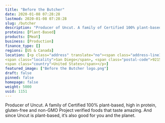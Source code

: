 ```yaml
---
title: "Before the Butcher"
date: 2020-01-08 07:28:28
lastmod: 2020-01-08 07:28:28
slug: /butcher
description: "Producer of Uncut. A family of Certified 100% plant-based, high in protein, gluten-free and non-GMO Project verified foods that taste amazing. And since Uncut is plant-based, it’s also good for you and the planet."
proteins: [Plant-Based]
products: [Meat]
business: [Production]
finance_type: []
regions: [US & Canada]
location: [<p class="address" translate="no"><span class="address-line1">Britannia Boulevard</span><br>
<span class="locality">San Diego</span>, <span class="postal-code">92154</span><br>
<span class="country">United States</span></p>]
featured_image: ["Before the Butcher logo.png"]
draft: false
pinned: false
homepage: false
weight: 5000
uuid: 1151
---
```

Producer of Uncut. A family of Certified 100% plant-based, high in protein, gluten-free and non-GMO Project verified foods that taste amazing. And since Uncut is plant-based, it’s also good for you and the planet.
